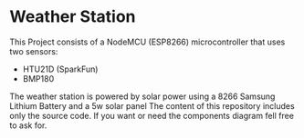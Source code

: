 # Weather Station

This Project consists of a NodeMCU (ESP8266) microcontroller that uses two sensors:
* HTU21D (SparkFun)
* BMP180

The weather station is powered by solar power using a 8266 Samsung Lithium Battery and a 5w solar panel
The content of this repository includes only the source code. If you want or need the components diagram fell free to ask for.
